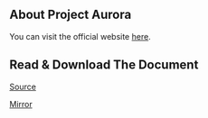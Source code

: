 ## About Project Aurora

You can visit the official website [here](https://proj3ctaurora.tilda.ws/).

## Read & Download The Document

[Source](https://files.fm/f/bztj5cu2a)

[Mirror](https://raw.githubusercontent.com/akiko-blog/Project.Aurora_Archive/main/project_aurora.pdf)
